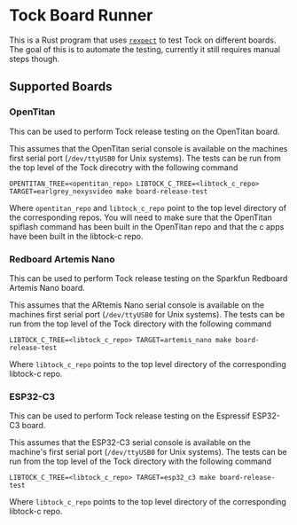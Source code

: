 # Tock Board Runner

This is a Rust program that uses [`rexpect`][rexpect] to test Tock on different
boards.  The goal of this is to automate the testing, currently it still
requires manual steps though.

## Supported Boards

### OpenTitan

This can be used to perform Tock release testing on the OpenTitan board.

This assumes that the OpenTitan serial console is available on the machines
first serial port (`/dev/ttyUSB0` for Unix systems). The tests can be run from
the top level of the Tock direcotry with the following command

```shell
OPENTITAN_TREE=<opentitan_repo> LIBTOCK_C_TREE=<libtock_c_repo> TARGET=earlgrey_nexysvideo make board-release-test
```

Where `opentitan_repo` and `libtock_c_repo` point to the top level directory
of the corresponding repos. You will need to make sure that the OpenTitan
spiflash command has been built in the OpenTitan repo and that the c apps have
been built in the libtock-c repo.

### Redboard Artemis Nano

This can be used to perform Tock release testing on the Sparkfun Redboard
Artemis Nano board.

This assumes that the ARtemis Nano serial console is available on the machines
first serial port (`/dev/ttyUSB0` for Unix systems). The tests can be run from
the top level of the Tock directory with the following command

```shell
LIBTOCK_C_TREE=<libtock_c_repo> TARGET=artemis_nano make board-release-test
```

Where `libtock_c_repo` points to the top level directory of the corresponding
libtock-c repo.

### ESP32-C3

This can be used to perform Tock release testing on the Espressif ESP32-C3
board.

This assumes that the ESP32-C3 serial console is available on the machine's
first serial port (`/dev/ttyUSB0` for Unix systems). The tests can be run from
the top level of the Tock directory with the following command

```shell
LIBTOCK_C_TREE=<libtock_c_repo> TARGET=esp32_c3 make board-release-test
```

Where `libtock_c_repo` points to the top level directory of the corresponding
libtock-c repo.


[rexpect]: https://docs.rs/rexpect/latest/rexpect/
